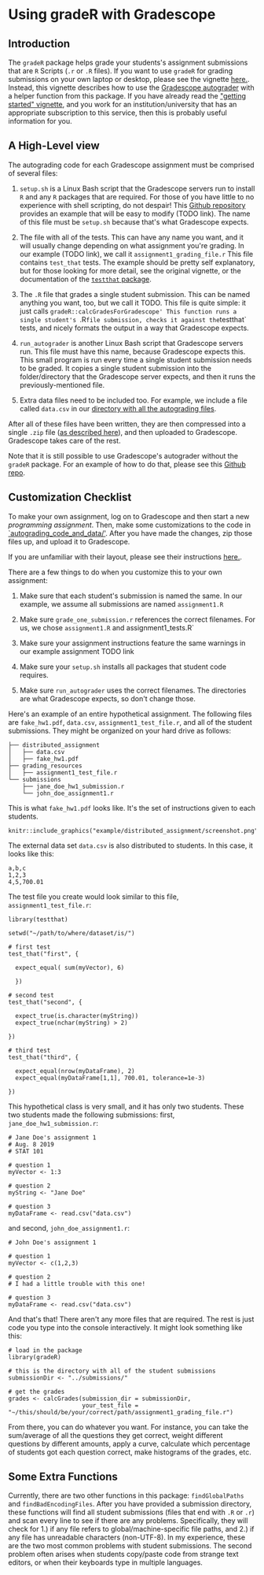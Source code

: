 # Using gradeR with Gradescope


## Introduction 

The `gradeR` package helps grade your students's assignment submissions that are `R` Scripts (`.r` or `.R` files). If you want to use `gradeR` for grading submissions on your own laptop or desktop, please see the vignette [here.](https://cran.r-project.org/web/packages/gradeR/vignettes/gradeR.html). Instead, this vignette describes how to use the [Gradescope autograder](https://gradescope-autograders.readthedocs.io/en/latest/) with a helper function from this package. If you have already read the ["getting started" vignette](https://cran.r-project.org/web/packages/gradeR/vignettes/gradeR.html), and you work for an institution/university that has an appropriate subscription to this service, then this is probably useful information for you.

## A High-Level view

The autograding code for each Gradescope assignment must be comprised of several files:

1. `setup.sh` is a Linux Bash script that the Gradescope servers run to install `R` and any `R` packages that are required. For those of you have little to no experience with shell scripting, do not despair! This [Github repository](https://github.com/tbrown122387/Using-gradeR-for-the-Gradescope-Autograder) provides an example that will be easy to modify (TODO link). The name of this file must be `setup.sh` because that's what Gradescope expects. 

2. The file with all of the tests. This can have any name you want, and it will usually change depending on what assignment you're grading. In our example (TODO link), we call it `assignment1_grading_file.r` This file contains `test_that` tests. The example should be pretty self explanatory, but for those looking for more detail, see the original vignette, or the documentation of the [`testthat` package](https://testthat.r-lib.org/). 

3. The `.R` file that grades a single student submission. This can be named anything you want, too, but we call it TODO. This file is quite simple: it just calls `gradeR::calcGradesForGradescope' This function runs a single student's `.R` file submission, checks it against the `testthat` tests, and nicely formats the output in a way that Gradescope expects. 

4. `run_autograder` is another Linux Bash script that Gradescope servers run. This file must have this name, because Gradescope expects this. This small program is run every time a single student submission needs to be graded. It copies a single student submission into the folder/directory that the Gradescope server expects, and then it runs the previously-mentioned file. 

5. Extra data files need to be included too. For example, we include a file called `data.csv` in our [directory with all the autograding files](https://github.com/tbrown122387/Using-gradeR-for-the-Gradescope-Autograder/tree/master/autograding_code_and_data).

After all of these files have been written, they are then compressed into a single `.zip` file ([as described here](https://gradescope-autograders.readthedocs.io/en/latest/specs/)), and then uploaded to Gradescope. Gradescope takes care of the rest. 

Note that it is still possible to use Gradescope's autograder without the `gradeR` package. For an example of how to do that, please see this [Github repo](https://github.com/guerzh/r_autograde_gradescope).

## Customization Checklist

To make your own assignment, log on to Gradescope and then start a new *programming assignment*. Then, make some customizations to the code in [`autograding_code_and_data/'](https://github.com/tbrown122387/Using-gradeR-for-the-Gradescope-Autograder/tree/master/autograding_code_and_data). After you have made the changes, zip those files up, and upload it to Gradescope. 

If you are unfamiliar with their layout, please see their instructions [here.](https://gradescope-autograders.readthedocs.io/en/latest/getting_started/).

There are a few things to do when you customize this to your own assignment:

1. Make sure that each student's submission is named the same. In our example, we assume all submissions are named `assignment1.R`

2. Make sure `grade_one_submission.r` references the correct filenames. For us, we chose `assignment1.R` and assignment1_tests.R`

3. Make sure your assignment instructions feature the same warnings in our example assignment TODO link 

4. Make sure your `setup.sh` installs all packages that student code requires.

5. Make sure `run_autograder` uses the correct filenames. The directories are what Gradescope expects, so don't change those.


Here's an example of an entire hypothetical assignment. The following files are `fake_hw1.pdf`, `data.csv`, `assignment1_test_file.r`, and all of the student submissions. They might be organized on your hard drive as follows:

```
├── distributed_assignment
│   ├── data.csv
│   ├── fake_hw1.pdf
├── grading_resources
│   ├── assignment1_test_file.r
└── submissions
    ├── jane_doe_hw1_submission.r
    └── john_doe_assignment1.r
```

This is what `fake_hw1.pdf` looks like. It's the set of instructions given to each students.

```{r, out.width = "400px", include=TRUE, fig.align="center", echo=F}
knitr::include_graphics("example/distributed_assignment/screenshot.png")
```

The external data set `data.csv` is also distributed to students. In this case, it looks like this:
```
a,b,c
1,2,3
4,5,700.01
```

The test file you create would look similar to this file, `assignment1_test_file.r`:

```
library(testthat)

setwd("~/path/to/where/dataset/is/")

# first test
test_that("first", {
  
  expect_equal( sum(myVector), 6) 

  })

# second test
test_that("second", {

  expect_true(is.character(myString))
  expect_true(nchar(myString) > 2)

})

# third test
test_that("third", {

  expect_equal(nrow(myDataFrame), 2)
  expect_equal(myDataFrame[1,1], 700.01, tolerance=1e-3)

})
```

This hypothetical class is very small, and it has only two students. These two students made the following submissions: first, `jane_doe_hw1_submission.r`:

```
# Jane Doe's assignment 1
# Aug. 8 2019
# STAT 101

# question 1
myVector <- 1:3

# question 2
myString <- "Jane Doe"

# question 3
myDataFrame <- read.csv("data.csv")
```
and second, `john_doe_assignment1.r`:

```
# John Doe's assignment 1

# question 1
myVector <- c(1,2,3)

# question 2
# I had a little trouble with this one!

# question 3
myDataFrame <- read.csv("data.csv")
```

And that's that! There aren't any more files that are required. The rest is just code you type into the console interactively. It might look something like this: 

```
# load in the package
library(gradeR)

# this is the directory with all of the student submissions
submissionDir <- "../submissions/"

# get the grades
grades <- calcGrades(submission_dir = submissionDir, 
                     your_test_file = "~/this/should/be/your/correct/path/assignment1_grading_file.r")
```

From there, you can do whatever you want. For instance, you can take the sum/average of all the questions they get correct, weight different questions by different amounts, apply a curve, calculate which percentage of students got each question correct, make histograms of the grades, etc. 


## Some Extra Functions

Currently, there are two other functions in this package: `findGlobalPaths` and `findBadEncodingFiles`. After you have provided a submission directory, these functions will find all student submissions (files that end with `.R` or `.r`) and scan every line to see if there are any problems. Specifically, they will check for 1.) if any file refers to global/machine-specific file paths, and 2.) if any file has unreadable characters (non-UTF-8). In my experience, these are the two most common problems with student submissions. The second problem often arises when students copy/paste code from strange text editors, or when their keyboards type in multiple languages.
